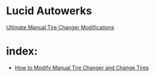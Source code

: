 # Lucid Autowerks
[Ultimate Manual Tire Changer Modifications](https://youtu.be/lvKGkh9U1Yo)

# index:
- [How to Modify Manual Tire Changer and Change Tires](https://youtu.be/_4nbKuQDe0o)
